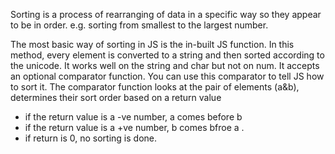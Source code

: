 Sorting is a process of rearranging of data in a specific way so they appear to be in order. e.g. sorting from smallest to the largest number.

The most basic way of sorting in JS is the in-built JS function.
In this method, every element is converted to a string and then sorted according to the unicode.
It works well on the string and char but not on num.
It accepts an optional comparator function.
You can use this comparator to tell JS how to sort it.
The comparator function looks at the pair of elements (a&b), determines their sort order based on a return value
* if the return value is a -ve number, a comes before b
* if the return value is a +ve number, b comes bfroe a .
* if return is 0, no sorting is done.
